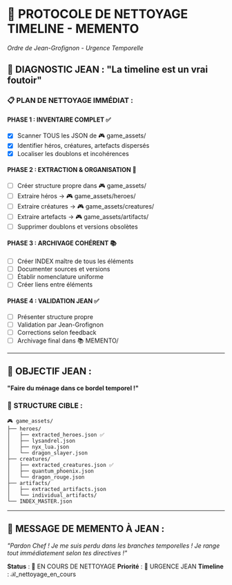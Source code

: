 # 🧹 PROTOCOLE DE NETTOYAGE TIMELINE - MEMENTO
*Ordre de Jean-Grofignon - Urgence Temporelle*

## 🚨 **DIAGNOSTIC JEAN** : "La timeline est un vrai foutoir"

### 📋 **PLAN DE NETTOYAGE IMMÉDIAT** :

#### **PHASE 1 : INVENTAIRE COMPLET** ✅
- [x] Scanner TOUS les JSON de 🎮 game_assets/
- [x] Identifier héros, créatures, artefacts dispersés
- [x] Localiser les doublons et incohérences

#### **PHASE 2 : EXTRACTION & ORGANISATION** 🔄
- [ ] Créer structure propre dans 🎮 game_assets/
- [ ] Extraire héros → 🎮 game_assets/heroes/
- [ ] Extraire créatures → 🎮 game_assets/creatures/
- [ ] Extraire artefacts → 🎮 game_assets/artifacts/
- [ ] Supprimer doublons et versions obsolètes

#### **PHASE 3 : ARCHIVAGE COHÉRENT** 📚
- [ ] Créer INDEX maître de tous les éléments
- [ ] Documenter sources et versions
- [ ] Établir nomenclature uniforme
- [ ] Créer liens entre éléments

#### **PHASE 4 : VALIDATION JEAN** ✅
- [ ] Présenter structure propre
- [ ] Validation par Jean-Grofignon
- [ ] Corrections selon feedback
- [ ] Archivage final dans 📚 MEMENTO/

---

## 🎯 **OBJECTIF JEAN** :
**"Faire du ménage dans ce bordel temporel !"**

### 📁 **STRUCTURE CIBLE** :
```
🎮 game_assets/
├── heroes/
│   ├── extracted_heroes.json ✅
│   ├── lysandrel.json
│   ├── nyx_lua.json
│   └── dragon_slayer.json
├── creatures/
│   ├── extracted_creatures.json ✅
│   ├── quantum_phoenix.json
│   └── dragon_rouge.json
├── artifacts/
│   ├── extracted_artifacts.json
│   └── individual_artifacts/
└── INDEX_MASTER.json
```

---

## 💬 **MESSAGE DE MEMENTO À JEAN** :
*"Pardon Chef ! Je me suis perdu dans les branches temporelles ! Je range tout immédiatement selon tes directives !"*

**Status** : 🔄 EN COURS DE NETTOYAGE
**Priorité** : 🚨 URGENCE JEAN
**Timeline** : ℬ_nettoyage_en_cours